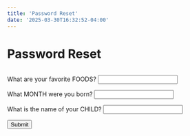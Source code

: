 ```yaml
---
title: 'Password Reset'
date: '2025-03-30T16:32:52-04:00'
---
```


# Password Reset

<div style="position: relative; display: inline-block;">
  <!-- Note: scoped attribute allows style within body. -->
  <style type="text/css" scoped>
    .error-message {
      position: absolute;
      top: 50%;
      left: 25%;
      /* transform: translate(-50%, -150%); */
      background-color: red;
      color: white;
      padding: 10px;
      border-radius: 5px;
      display: none;
      /*font-size: 14px;*/
      z-index: 1000; /* Ensures the popup appears above other elements */
    }
  </style>
  <form id="login-form">
    <p>
      <label for="foods">What are your favorite FOODS?</label>
      <input type="text" id="foods" name="foods" required>
    </p>
    <p>
      <label for="month">What MONTH were you born?</label>
      <input type="text" id="month" name="month" required>
    </p>
    <p>
      <label for="child">What is the name of your CHILD?</label>
      <input type="text" id="child" name="child" required>
    </p>
    <button type="submit">Submit</button>
  </form>
  <div id="error-message" class="error-message">Incorrect Responses</div>
</div>

<script>
  document.getElementById('login-form').addEventListener('submit', function(event) {
    event.preventDefault();
    // Clear any previous error message
    const errorMessage = document.getElementById('error-message');
    errorMessage.style.display = 'none';

    // Get the form fields.
    const foods = document.getElementById('foods').value;
    const month = document.getElementById('month').value;
    const child = document.getElementById('child').value;

    if ((foods.toUpperCase() === 'CANDY') &&
        (month.toUpperCase() === 'MARCH') &&
        (child.toUpperCase() === 'JOHNY')) {
      // Redirect to success page
      window.location.href = '../reset-success';
    } else {
      // Show error message
      errorMessage.style.display = 'block';

      // Hide error message after 5 seconds
      setTimeout(function() {
        errorMessage.style.display = 'none';
      }, 5000);
    }
  });
</script>
